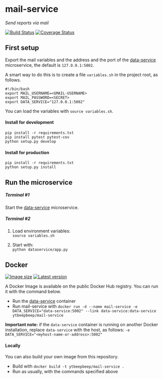 # mail-service
_Send reports via mail_

[![Build Status](https://travis-ci.org/ytbeepbeep/mail-service.svg?branch=master)](https://travis-ci.org/ytbeepbeep/mail-service)
[![Coverage Status](https://coveralls.io/repos/github/ytbeepbeep/mail-service/badge.svg?branch=master)](https://coveralls.io/github/ytbeepbeep/mail-service?branch=master)

## First setup
Export the mail variables and the address and the port of the [data-service](https://github.com/ytbeepbeep/data-service) microservice,
the default is `127.0.0.1:5002`.

A smart way to do this is to create a file `variables.sh` in the project root, as follows.
```
#!/bin/bash
export MAIL_USERNAME=<GMAIL-USERNAME>
export MAIL_PASSWORD=<SECRET>
export DATA_SERVICE="127.0.0.1:5002"
```
You can load the variables with `source variables.sh`.

#### Install for development
```
pip install -r requirements.txt
pip install pytest pytest-cov
python setup.py develop
```

#### Install for production
```
pip install -r requirements.txt
python setup.py install
```


## Run the microservice

##### Terminal #1
Start the [data-service](https://github.com/ytbeepbeep/data-service) microservice.

##### Terminal #2
1. Load environment variables:  
   `source variables.sh`

3. Start with:  
   `python dataservice/app.py`


## Docker
[![Image size](https://images.microbadger.com/badges/image/ytbeepbeep/mail-service.svg)](https://microbadger.com/images/ytbeepbeep/mail-service)
[![Latest version](https://images.microbadger.com/badges/version/ytbeepbeep/mail-service.svg)](https://microbadger.com/images/ytbeepbeep/mail-service)

A Docker Image is available on the public Docker Hub registry. You can run it with the command below.
- Run the [data-service](https://github.com/ytbeepbeep/data-service#docker) container
- Run mail-service with `docker run -d --name mail-service -e DATA_SERVICE="data-service:5002"
--link data-service:data-service ytbeepbeep/mail-service`

**Important note:** if the `data-service` container is running on another Docker installation,
replace `data-service` with the host, as follows: `-e DATA_SERVICE="<myhost-name-or-address>:5002"`

#### Locally
You can also build your own image from this repository.
- Build with `docker build -t ytbeepbeep/mail-service .`
- Run as usually, with the commands specified above
